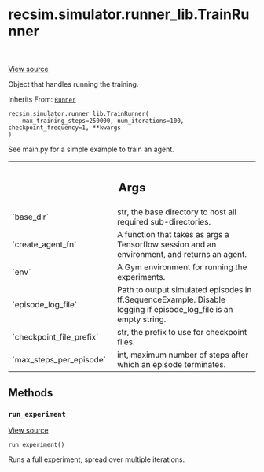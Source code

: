 <div itemscope itemtype="http://developers.google.com/ReferenceObject">
<meta itemprop="name" content="recsim.simulator.runner_lib.TrainRunner" />
<meta itemprop="path" content="Stable" />
<meta itemprop="property" content="__init__"/>
<meta itemprop="property" content="run_experiment"/>
</div>

# recsim.simulator.runner_lib.TrainRunner

<!-- Insert buttons and diff -->

<table class="tfo-notebook-buttons tfo-api" align="left">

</table>

<a target="_blank" href="https://github.com/google-research/recsim/tree/master/recsim/simulator/runner_lib.py">View
source</a>

Object that handles running the training.

Inherits From: [`Runner`](../../../recsim/simulator/runner_lib/Runner.md)

<pre class="devsite-click-to-copy prettyprint lang-py tfo-signature-link">
<code>recsim.simulator.runner_lib.TrainRunner(
    max_training_steps=250000, num_iterations=100, checkpoint_frequency=1, **kwargs
)
</code></pre>

<!-- Placeholder for "Used in" -->

See main.py for a simple example to train an agent.

<!-- Tabular view -->

 <table class="responsive fixed orange">
<colgroup><col width="214px"><col></colgroup>
<tr><th colspan="2"><h2 class="add-link">Args</h2></th></tr>

<tr>
<td>
`base_dir`
</td>
<td>
str, the base directory to host all required sub-directories.
</td>
</tr><tr>
<td>
`create_agent_fn`
</td>
<td>
A function that takes as args a Tensorflow session and an
environment, and returns an agent.
</td>
</tr><tr>
<td>
`env`
</td>
<td>
A Gym environment for running the experiments.
</td>
</tr><tr>
<td>
`episode_log_file`
</td>
<td>
Path to output simulated episodes in tf.SequenceExample.
Disable logging if episode_log_file is an empty string.
</td>
</tr><tr>
<td>
`checkpoint_file_prefix`
</td>
<td>
str, the prefix to use for checkpoint files.
</td>
</tr><tr>
<td>
`max_steps_per_episode`
</td>
<td>
int, maximum number of steps after which an episode
terminates.
</td>
</tr>
</table>

## Methods

<h3 id="run_experiment"><code>run_experiment</code></h3>

<a target="_blank" href="https://github.com/google-research/recsim/tree/master/recsim/simulator/runner_lib.py">View
source</a>

<pre class="devsite-click-to-copy prettyprint lang-py tfo-signature-link">
<code>run_experiment()
</code></pre>

Runs a full experiment, spread over multiple iterations.
